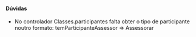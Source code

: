 #### Dúvidas

* No controlador Classes.participantes falta obter o tipo de participante noutro formato: temParticipanteAssessor => Assessorar

